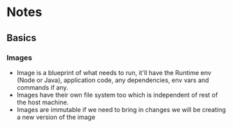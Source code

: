 # Notes

## Basics

### Images
- Image is a blueprint of what needs to run, it'll have the Runtime env (Node or Java), application code, any dependencies, env vars and commands if any.
- Images have their own file system too which is independent of rest of the host machine.
- Images are immutable if we need to bring in changes we will be creating a new version of the image
